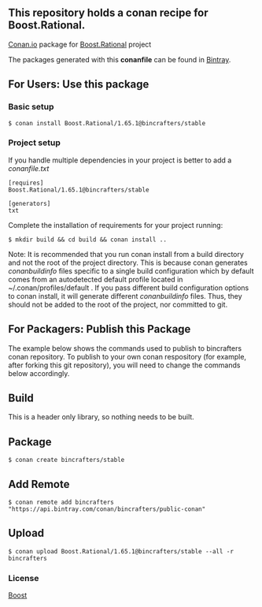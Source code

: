 ## This repository holds a conan recipe for Boost.Rational.

[Conan.io](https://conan.io) package for [Boost.Rational](https://github.com/Boostorg/Rational) project

The packages generated with this **conanfile** can be found in [Bintray](https://bintray.com/bincrafters/public-conan/Boost.Rational%3Abincrafters).

## For Users: Use this package

### Basic setup

    $ conan install Boost.Rational/1.65.1@bincrafters/stable

### Project setup

If you handle multiple dependencies in your project is better to add a *conanfile.txt*

    [requires]
    Boost.Rational/1.65.1@bincrafters/stable

    [generators]
    txt

Complete the installation of requirements for your project running:

    $ mkdir build && cd build && conan install ..
	
Note: It is recommended that you run conan install from a build directory and not the root of the project directory.  This is because conan generates *conanbuildinfo* files specific to a single build configuration which by default comes from an autodetected default profile located in ~/.conan/profiles/default .  If you pass different build configuration options to conan install, it will generate different *conanbuildinfo* files.  Thus, they should not be added to the root of the project, nor committed to git. 

## For Packagers: Publish this Package

The example below shows the commands used to publish to bincrafters conan repository. To publish to your own conan respository (for example, after forking this git repository), you will need to change the commands below accordingly. 

## Build  

This is a header only library, so nothing needs to be built.

## Package 

    $ conan create bincrafters/stable
	
## Add Remote

	$ conan remote add bincrafters "https://api.bintray.com/conan/bincrafters/public-conan"

## Upload

    $ conan upload Boost.Rational/1.65.1@bincrafters/stable --all -r bincrafters

### License
[Boost](www.boost.org/LICENSE_1_0.txt)
